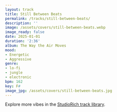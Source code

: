 ```yaml
---
layout: track
title: Still Between Beats
permalink: /tracks/still-between-beats/
description: ''
image: /assets/covers/still-between-beats.webp
image_ready: false
date: 2025-01-01
duration: '2:36'
album: The Way the Air Moves
mood:
- Energetic
- Aggressive
genre:
- lo-fi
- jungle
- electronic
bpm: 162
key: F#
image_jpg: /assets/covers/still-between-beats.jpg
---
```


Explore more vibes in the [StudioRich track library](/tracks/).
